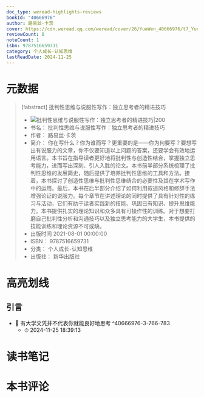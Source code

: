 ```yaml
---
doc_type: weread-highlights-reviews
bookId: "40666976"
author: 路易丝·卡茨
cover: https://cdn.weread.qq.com/weread/cover/26/YueWen_40666976/t7_YueWen_40666976.jpg
reviewCount: 0
noteCount: 1
isbn: 9787516659731
category: 个人成长-认知思维
lastReadDate: 2024-11-25
---
```

# 元数据
> [!abstract] 批判性思维与说服性写作：独立思考者的精进技巧
> - ![ 批判性思维与说服性写作：独立思考者的精进技巧|200](https://cdn.weread.qq.com/weread/cover/26/YueWen_40666976/t7_YueWen_40666976.jpg)
> - 书名： 批判性思维与说服性写作：独立思考者的精进技巧
> - 作者： 路易丝·卡茨
> - 简介： 你在写什么？你为谁而写？更重要的是——你为何要写？要想写出有说服力的文章，你不仅要知道以上问题的答案，还要学会有效地运用语言。本书旨在指导读者更好地将批判性与创造性结合，掌握独立思考能力，进而写出深刻、引人入胜的论文。本书前半部分系统梳理了批判性思维的发展简史，随后提供了培养批判性思维的工具和方法。接着，本书探讨了创造性思维与批判性思维结合的必要性及其在学术写作中的运用。最后，本书在后半部分介绍了如何利用叙述风格和修辞手法增强论证的说服力。每个章节在讲述理论的同时提供了具有针对性的练习与活动，它们有助于读者实践新的技能、巩固已有知识、提升思维能力。本书提供扎实的理论知识和众多具有可操作性的训练。对于想要打磨自己批判性分析和沟通技巧以及独立思考能力的大学生，本书提供的技能训练和理论资源不可或缺。
> - 出版时间 2021-08-01 00:00:00
> - ISBN： 9787516659731
> - 分类： 个人成长-认知思维
> - 出版社： 新华出版社

# 高亮划线

## 引言


- 📌 有大学文凭并不代表你就能良好地思考 ^40666976-3-766-783
    - ⏱ 2024-11-25 18:39:13 
# 读书笔记

# 本书评论

